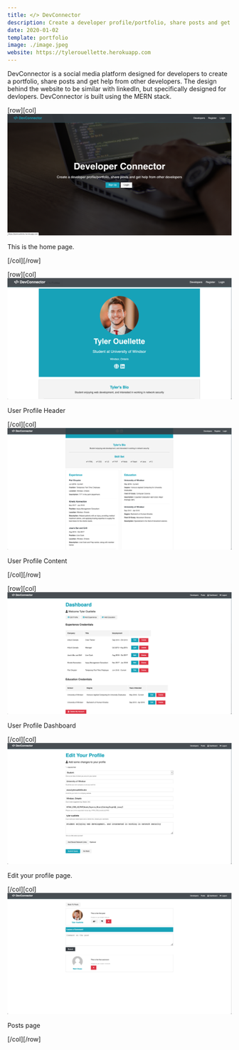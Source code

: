 ```yaml
---
title: </> DevConnector
description: Create a developer profile/portfolio, share posts and get help from other developers
date: 2020-01-02
template: portfolio
image: ./image.jpeg
website: https://tylerouellette.herokuapp.com
---
```


DevConnector is a social media platform designed for developers to create a portfolio, share posts and get help from other developers. The design behind the website to be similar with linkedIn, but specifically designed for devlopers. DevConnector is built using the MERN stack.

[row][col]
![image](./home.png)

This is the home page.

[/col][/row]

[row][col]
![image](./profile1.png)

User Profile Header

[/col][col]
![image](./profile2.png)

User Profile Content

[/col][/row]

[row][col]
![image](./dashboard.png)

User Profile Dashboard

[/col][col]
![image](./editprofile.png)

Edit your profile page.

[/col][col]
![image](./posts.png)

Posts page

[/col][/row]
